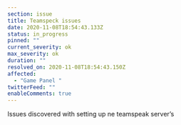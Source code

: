 ```yaml
---
section: issue
title: Teamspeck issues
date: 2020-11-08T18:54:43.133Z
status: in_progress
pinned: ""
current_severity: ok
max_severity: ok
duration: ""
resolved_on: 2020-11-08T18:54:43.150Z
affected:
  - "Game Panel "
twitterFeed: ""
enableComments: true
---
```

Issues discovered with setting up ne teamspeak server’s
